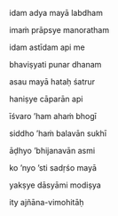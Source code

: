 idam adya mayā labdham

imaṁ prāpsye manoratham

idam astīdam api me

bhaviṣyati punar dhanam

asau mayā hataḥ śatrur

haniṣye cāparān api

īśvaro ’ham ahaṁ bhogī

siddho ’haṁ balavān sukhī

āḍhyo ’bhijanavān asmi

ko ’nyo ’sti sadṛśo mayā

yakṣye dāsyāmi modiṣya

ity ajñāna-vimohitāḥ